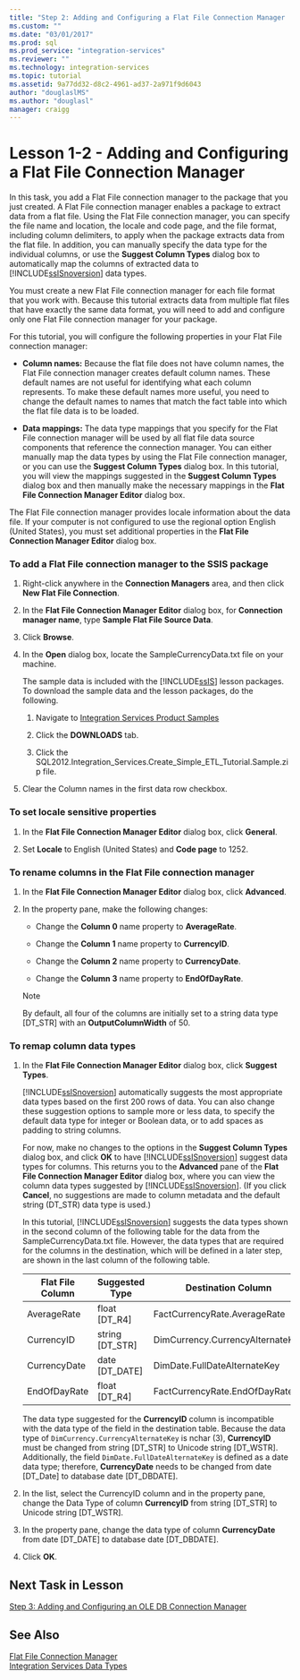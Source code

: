 ```yaml
---
title: "Step 2: Adding and Configuring a Flat File Connection Manager | Microsoft Docs"
ms.custom: ""
ms.date: "03/01/2017"
ms.prod: sql
ms.prod_service: "integration-services"
ms.reviewer: ""
ms.technology: integration-services
ms.topic: tutorial
ms.assetid: 9a77dd32-d8c2-4961-ad37-2a971f9d6043
author: "douglaslMS"
ms.author: "douglasl"
manager: craigg
---
```

# Lesson 1-2 - Adding and Configuring a Flat File Connection Manager
In this task, you add a Flat File connection manager to the package that you just created. A Flat File connection manager enables a package to extract data from a flat file. Using the Flat File connection manager, you can specify the file name and location, the locale and code page, and the file format, including column delimiters, to apply when the package extracts data from the flat file. In addition, you can manually specify the data type for the individual columns, or use the **Suggest Column Types** dialog box to automatically map the columns of extracted data to [!INCLUDE[ssISnoversion](../includes/ssisnoversion-md.md)] data types.  
  
You must create a new Flat File connection manager for each file format that you work with. Because this tutorial extracts data from multiple flat files that have exactly the same data format, you will need to add and configure only one Flat File connection manager for your package.  
  
For this tutorial, you will configure the following properties in your Flat File connection manager:  
  
-   **Column names:** Because the flat file does not have column names, the Flat File connection manager creates default column names. These default names are not useful for identifying what each column represents. To make these default names more useful, you need to change the default names to names that match the fact table into which the flat file data is to be loaded.  
  
-   **Data mappings:** The data type mappings that you specify for the Flat File connection manager will be used by all flat file data source components that reference the connection manager. You can either manually map the data types by using the Flat File connection manager, or you can use the **Suggest Column Types** dialog box. In this tutorial, you will view the mappings suggested in the **Suggest Column Types** dialog box and then manually make the necessary mappings in the **Flat File Connection Manager Editor** dialog box.  
  
The Flat File connection manager provides locale information about the data file. If your computer is not configured to use the regional option English (United States), you must set additional properties in the **Flat File Connection Manager Editor** dialog box.  
  
### To add a Flat File connection manager to the SSIS package  
  
1.  Right-click anywhere in the **Connection Managers** area, and then click **New Flat File Connection**.  
  
2.  In the **Flat File Connection Manager Editor** dialog box, for **Connection manager name**, type **Sample Flat File Source Data**.  
  
3.  Click **Browse**.  
  
4.  In the **Open** dialog box, locate the SampleCurrencyData.txt file on your machine.  
  
    The sample data is included with the [!INCLUDE[ssIS](../includes/ssis-md.md)] lesson packages. To download the sample data and the lesson packages, do the following.  
  
    1.  Navigate to [Integration Services Product Samples](http://go.microsoft.com/fwlink/?LinkId=275027)  
  
    2.  Click the **DOWNLOADS** tab.  
  
    3.  Click the  SQL2012.Integration_Services.Create_Simple_ETL_Tutorial.Sample.zip file.  
  
5.  Clear the Column names in the first data row checkbox.  
  
### To set locale sensitive properties  
  
1.  In the **Flat File Connection Manager Editor** dialog box, click **General**.  
  
2.  Set **Locale** to English (United States) and **Code page** to 1252.  
  
### To rename columns in the Flat File connection manager  
  
1.  In the **Flat File Connection Manager Editor** dialog box, click **Advanced**.  
  
2.  In the property pane, make the following changes:  
  
    -   Change the **Column 0** name property to **AverageRate**.  
  
    -   Change the **Column 1** name property to **CurrencyID**.  
  
    -   Change the **Column 2** name property to **CurrencyDate**.  
  
    -   Change the **Column 3** name property to **EndOfDayRate**.  
  
    > [!NOTE]  
    > By default, all four of the columns are initially set to a string data type [DT_STR] with an **OutputColumnWidth** of 50.  
  
### To remap column data types  
  
1.  In the **Flat File Connection Manager Editor** dialog box, click **Suggest Types**.  
  
    [!INCLUDE[ssISnoversion](../includes/ssisnoversion-md.md)] automatically suggests the most appropriate data types based on the first 200 rows of data. You can also change these suggestion options to sample more or less data, to specify the default data type for integer or Boolean data, or to add spaces as padding to string columns.  
  
    For now, make no changes to the options in the **Suggest Column Types** dialog box, and click **OK** to have [!INCLUDE[ssISnoversion](../includes/ssisnoversion-md.md)] suggest data types for columns. This returns you to the **Advanced** pane of the **Flat File Connection Manager Editor** dialog box, where you can view the column data types suggested by [!INCLUDE[ssISnoversion](../includes/ssisnoversion-md.md)]. (If you click **Cancel**, no suggestions are made to column metadata and the default string (DT_STR) data type is used.)  
  
    In this tutorial, [!INCLUDE[ssISnoversion](../includes/ssisnoversion-md.md)] suggests the data types shown in the second column of the following table for the data from the SampleCurrencyData.txt file. However, the data types that are required for the columns in the destination, which will be defined in a later step, are shown in the last column of the following table.  
  
    |Flat File Column|Suggested Type|Destination Column|Destination Type|  
    |--------------------|------------------|----------------------|--------------------|  
    |AverageRate|float [DT_R4]|FactCurrencyRate.AverageRate|float|  
    |CurrencyID|string [DT_STR]|DimCurrency.CurrencyAlternateKey|nchar(3)|  
    |CurrencyDate|date [DT_DATE]|DimDate.FullDateAlternateKey|date|  
    |EndOfDayRate|float [DT_R4]|FactCurrencyRate.EndOfDayRate|float|  
  
    The data type suggested for the **CurrencyID** column is incompatible with the data type of the field in the destination table. Because the data type of `DimCurrency.CurrencyAlternateKey` is nchar (3), **CurrencyID** must be changed from string [DT_STR] to Unicode string [DT_WSTR]. Additionally, the field `DimDate.FullDateAlternateKey` is defined as a date data type; therefore, **CurrencyDate** needs to be changed from date [DT_Date] to database date [DT_DBDATE].  
  
2.  In the list, select the CurrencyID column and in the property pane, change the Data Type of column **CurrencyID** from string [DT_STR] to Unicode string [DT_WSTR].  
  
3.  In the property pane, change the data type of column **CurrencyDate** from date [DT_DATE] to database date [DT_DBDATE].  
  
4.  Click **OK**.  
  
## Next Task in Lesson  
[Step 3: Adding and Configuring an OLE DB Connection Manager](../integration-services/lesson-1-3-adding-and-configuring-an-ole-db-connection-manager.md)  
  
## See Also  
[Flat File Connection Manager](../integration-services/connection-manager/flat-file-connection-manager.md)  
[Integration Services Data Types](../integration-services/data-flow/integration-services-data-types.md)  
  
  
  
